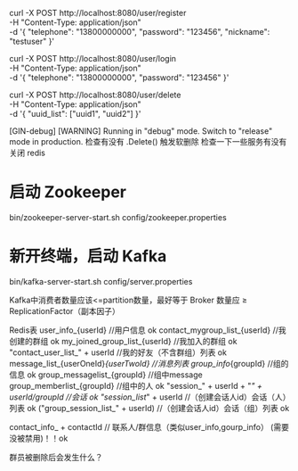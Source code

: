 curl -X POST http://localhost:8080/user/register \
     -H "Content-Type: application/json" \
     -d '{
           "telephone": "13800000000",
           "password": "123456",
           "nickname": "testuser"
         }'


curl -X POST http://localhost:8080/user/login \
     -H "Content-Type: application/json" \
     -d '{
           "telephone": "13800000000",
           "password": "123456"
         }'

curl -X POST http://localhost:8080/user/delete \
     -H "Content-Type: application/json" \
     -d '{
           "uuid_list": ["uuid1", "uuid2"]
         }'


[GIN-debug] [WARNING] Running in "debug" mode. Switch to "release" mode in production.
检查有没有 .Delete() 触发软删除
检查一下一些服务有没有关闭 redis

# 启动 Zookeeper
bin/zookeeper-server-start.sh config/zookeeper.properties

# 新开终端，启动 Kafka
bin/kafka-server-start.sh config/server.properties

Kafka中消费者数量应该<=partition数量，最好等于
Broker 数量应 ≥ ReplicationFactor（副本因子）


Redis表
user_info_{userId}            //用户信息 ok
contact_mygroup_list_{userId} //我创建的群组 ok
my_joined_group_list_{userId} //我加入的群组 ok
"contact_user_list_" + userId //我的好友（不含群组）列表 ok
message_list_{userOneId}_{userTwoId} //消息列表
group_info_{groupId}        //组的信息 ok
group_messagelist_{groupId} //组中message
group_memberlist_{groupId}  //组中的人 ok
"session_" + userId + "_" + userId/groupId //会话 ok
"session_list_" + userId   //（创建会话人id）会话（人）列表 ok
("group_session_list_" + userId) //（创建会话人id）会话（组）列表 ok

contact_info_  + contactId // 联系人/群信息（类似user_info,gourp_info） (需要没被禁用)！！ok


群员被删除后会发生什么？
